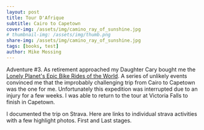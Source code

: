 ```yaml
---
layout: post
title: Tour D'Afrique 
subtitle: Cairo to Capetown
cover-img: /assets/img/camino_ray_of_sunshine.jpg
# thumbnail-img: /assets/img/thumb.png
share-img: /assets/img/camino_ray_of_sunshine.jpg
tags: [books, test]
author: Mike Mossing
---
```


Adventure #3. As retirement approached my Daughter Cary bought me the [Lonely Planet's Epic Bike Rides of the World](https://shop.lonelyplanet.com/products/epic-bike-rides-of-the-world).  A series of unlikely events convinced me that the improbably challenging trip from Cairo to Capetown was the one for me. Unfortunately this expedition was interrupted due to an injury for a few weeks. I was able to return to the tour at Victoria Falls to finish in Capetown.

I documented the trip on Strava. Here are links to individual strava activities with a few highlight photos. First and Last stages.


<div class="strava-embed-placeholder" data-embed-type="activity" data-embed-id="2084161081" data-style="standard"></div>
<div class="strava-embed-placeholder" data-embed-type="activity" data-embed-id="2084620059" data-style="standard"></div>
<div class="strava-embed-placeholder" data-embed-type="activity" data-embed-id="2086859680" data-style="standard"></div>
<div class="strava-embed-placeholder" data-embed-type="activity" data-embed-id="2088504983" data-style="standard"></div>
<div class="strava-embed-placeholder" data-embed-type="activity" data-embed-id="2090693305" data-style="standard"></div>
<div class="strava-embed-placeholder" data-embed-type="activity" data-embed-id="2093788270" data-style="standard"></div>
<div class="strava-embed-placeholder" data-embed-type="activity" data-embed-id="2095717451" data-style="standard"></div>
<div class="strava-embed-placeholder" data-embed-type="activity" data-embed-id="2099873347" data-style="standard"></div>
<div class="strava-embed-placeholder" data-embed-type="activity" data-embed-id="2102105667" data-style="standard"></div>
<div class="strava-embed-placeholder" data-embed-type="activity" data-embed-id="2104540143" data-style="standard"></div>
<div class="strava-embed-placeholder" data-embed-type="activity" data-embed-id="2107143796" data-style="standard"></div>
<div class="strava-embed-placeholder" data-embed-type="activity" data-embed-id="2143875236" data-style="standard"></div>
<div class="strava-embed-placeholder" data-embed-type="activity" data-embed-id="2143961603" data-style="standard"></div>
<div class="strava-embed-placeholder" data-embed-type="activity" data-embed-id="2143962801" data-style="standard"></div>
<div class="strava-embed-placeholder" data-embed-type="activity" data-embed-id="2143909423" data-style="standard"></div>
<div class="strava-embed-placeholder" data-embed-type="activity" data-embed-id="2143963986" data-style="standard"></div>
<div class="strava-embed-placeholder" data-embed-type="activity" data-embed-id="2143965215" data-style="standard"></div>
<div class="strava-embed-placeholder" data-embed-type="activity" data-embed-id="2143945213" data-style="standard"></div>
<div class="strava-embed-placeholder" data-embed-type="activity" data-embed-id="2143966523" data-style="standard"></div>
<div class="strava-embed-placeholder" data-embed-type="activity" data-embed-id="2143968283" data-style="standard"></div>
<div class="strava-embed-placeholder" data-embed-type="activity" data-embed-id="2143969953" data-style="standard"></div>
<div class="strava-embed-placeholder" data-embed-type="activity" data-embed-id="2152370402" data-style="standard"></div>
<div class="strava-embed-placeholder" data-embed-type="activity" data-embed-id="2154649128" data-style="standard"></div>
<div class="strava-embed-placeholder" data-embed-type="activity" data-embed-id="2166134446" data-style="standard"></div>
<div class="strava-embed-placeholder" data-embed-type="activity" data-embed-id="2166817115" data-style="standard"></div>
<div class="strava-embed-placeholder" data-embed-type="activity" data-embed-id="2169050144" data-style="standard"></div>
<div class="strava-embed-placeholder" data-embed-type="activity" data-embed-id="2174237300" data-style="standard"></div>
<div class="strava-embed-placeholder" data-embed-type="activity" data-embed-id="2176373809" data-style="standard"></div>
<div class="strava-embed-placeholder" data-embed-type="activity" data-embed-id="2289173536" data-style="standard"></div>
<div class="strava-embed-placeholder" data-embed-type="activity" data-embed-id="2294045952" data-style="standard"></div>
<div class="strava-embed-placeholder" data-embed-type="activity" data-embed-id="2300720244" data-style="standard"></div>
<div class="strava-embed-placeholder" data-embed-type="activity" data-embed-id="2300721794" data-style="standard"></div>
<div class="strava-embed-placeholder" data-embed-type="activity" data-embed-id="2308161402" data-style="standard"></div>
<div class="strava-embed-placeholder" data-embed-type="activity" data-embed-id="2308190509" data-style="standard"></div>
<div class="strava-embed-placeholder" data-embed-type="activity" data-embed-id="2310992979" data-style="standard"></div>
<div class="strava-embed-placeholder" data-embed-type="activity" data-embed-id="2317032202" data-style="standard"></div>
<div class="strava-embed-placeholder" data-embed-type="activity" data-embed-id="2317033020" data-style="standard"></div>
<div class="strava-embed-placeholder" data-embed-type="activity" data-embed-id="2328087681" data-style="standard"></div>
<div class="strava-embed-placeholder" data-embed-type="activity" data-embed-id="2328090130" data-style="standard"></div>
<div class="strava-embed-placeholder" data-embed-type="activity" data-embed-id="2328092599" data-style="standard"></div>
<div class="strava-embed-placeholder" data-embed-type="activity" data-embed-id="2338653116" data-style="standard"></div>
<div class="strava-embed-placeholder" data-embed-type="activity" data-embed-id="2338739409" data-style="standard"></div>
<div class="strava-embed-placeholder" data-embed-type="activity" data-embed-id="2338740749" data-style="standard"></div>
<div class="strava-embed-placeholder" data-embed-type="activity" data-embed-id="2341063325" data-style="standard"></div>
<div class="strava-embed-placeholder" data-embed-type="activity" data-embed-id="2345196894" data-style="standard"></div>
<div class="strava-embed-placeholder" data-embed-type="activity" data-embed-id="2349018569" data-style="standard"></div>
<div class="strava-embed-placeholder" data-embed-type="activity" data-embed-id="2351357760" data-style="standard"></div>
<div class="strava-embed-placeholder" data-embed-type="activity" data-embed-id="2354377771" data-style="standard"></div>
<div class="strava-embed-placeholder" data-embed-type="activity" data-embed-id="2356125829" data-style="standard"></div>
<div class="strava-embed-placeholder" data-embed-type="activity" data-embed-id="2359536622" data-style="standard"></div>
<div class="strava-embed-placeholder" data-embed-type="activity" data-embed-id="2361548516" data-style="standard"></div>
<div class="strava-embed-placeholder" data-embed-type="activity" data-embed-id="3164066932" data-style="standard"></div>
<div class="strava-embed-placeholder" data-embed-type="activity" data-embed-id="3173024558" data-style="standard"></div>

<script src="https://strava-embeds.com/embed.js"></script>


